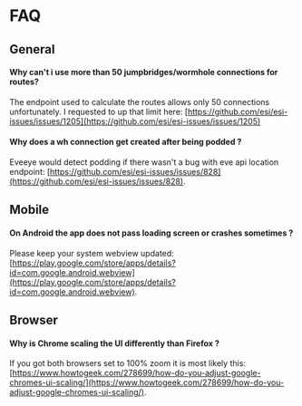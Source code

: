 
# FAQ
## General
#### Why can't i use more than 50 jumpbridges/wormhole connections for routes?
The endpoint used to calculate the routes allows only 50 connections unfortunately. I requested to up that limit here: [https://github.com/esi/esi-issues/issues/1205](https://github.com/esi/esi-issues/issues/1205)

#### Why does a wh connection get created after being podded ?
Eveeye would detect podding if there wasn't a bug with eve api location endpoint: [https://github.com/esi/esi-issues/issues/828](https://github.com/esi/esi-issues/issues/828).

## Mobile
#### On Android the app does not pass loading screen or crashes sometimes ?
Please keep your system webview updated: [https://play.google.com/store/apps/details?id=com.google.android.webview](https://play.google.com/store/apps/details?id=com.google.android.webview).

## Browser
#### Why is Chrome scaling the UI differently than Firefox ?
If you got both browsers set to 100% zoom it is most likely this: [https://www.howtogeek.com/278699/how-do-you-adjust-google-chromes-ui-scaling/](https://www.howtogeek.com/278699/how-do-you-adjust-google-chromes-ui-scaling/).





<!--stackedit_data:
eyJoaXN0b3J5IjpbLTIxMzY4NjMyMTUsLTE2MTcwMDAzNSwxMz
k4OTQ2MTA3LC0xNDE2ODc3OTgzXX0=
-->